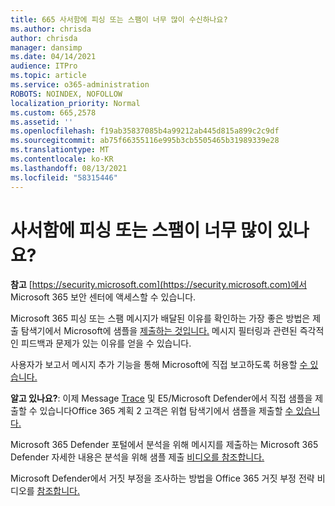 ```yaml
---
title: 665 사서함에 피싱 또는 스팸이 너무 많이 수신하나요?
ms.author: chrisda
author: chrisda
manager: dansimp
ms.date: 04/14/2021
audience: ITPro
ms.topic: article
ms.service: o365-administration
ROBOTS: NOINDEX, NOFOLLOW
localization_priority: Normal
ms.custom: 665,2578
ms.assetid: ''
ms.openlocfilehash: f19ab35837085b4a99212ab445d815a899c2c9df
ms.sourcegitcommit: ab75f66355116e995b3cb5505465b31989339e28
ms.translationtype: MT
ms.contentlocale: ko-KR
ms.lasthandoff: 08/13/2021
ms.locfileid: "58315446"
---
```

# <a name="are-you-receiving-too-much-phish-or-spam-in-your-mailbox"></a>사서함에 피싱 또는 스팸이 너무 많이 있나요?

**참고** [https://security.microsoft.com](https://security.microsoft.com)에서 Microsoft 365 보안 센터에 액세스할 수 있습니다.

Microsoft 365 피싱 또는 스팸 메시지가 배달된 이유를 확인하는 가장 좋은 방법은 제출 탐색기에서 Microsoft에 샘플을 [제출하는 것입니다.](https://security.microsoft.com/reportsubmission) 메시지 필터링과 관련된 즉각적인 피드백과 문제가 있는 이유를 얻을 수 있습니다.

사용자가 보고서 메시지 추가 기능을 통해 Microsoft에 직접 보고하도록 허용할 [수 있습니다.](https://appsource.microsoft.com/product/office/WA104381180?src=office&tab=Overview)

**알고 있나요?**: 이제 Message [Trace](https://security.microsoft.com/messagetrace) 및 E5/Microsoft Defender에서 직접 샘플을 제출할 수 있습니다Office 365 계획 2 고객은 위협 탐색기에서 샘플을 제출할 [수 있습니다.](https://docs.microsoft.com/microsoft-365/security/office-365-security/threat-explorer)

Microsoft 365 Defender 포털에서 분석을 위해 메시지를 제출하는 Microsoft 365 Defender 자세한 내용은 분석을 위해 샘플 제출 [비디오를 참조합니다.](https://go.microsoft.com/fwlink/?linkid=2166435)

Microsoft Defender에서 거짓 부정을 조사하는 방법을 Office 365 거짓 부정 전략 비디오를 [참조합니다.](https://go.microsoft.com/fwlink/?linkid=2166434)
